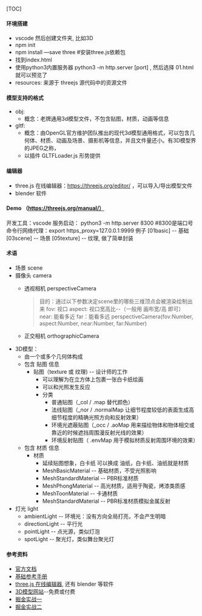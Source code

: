 [TOC]

#### 环境搭建
* vscode 然后创建文件夹, 比如3D
* npm init
* npm install —save three #安装three.js依赖包
* 找到index.html 
  <script type="module">
      import * as THREE from './node_modules/three/src/Three.js';
      var scene, camera, renderer;
      function initThree(){
        console.log("1111")
        loop();
      }
      function loop(){
      }
      window.onload = initThree;
  </script>
* 使用python3内置服务器 python3 -m http.server [port] , 然后选择 01.html 就可以预览了
* resources: 来源于 threejs 源代码中的资源文件

#### 模型支持的格式 
  * obj: 
    * 概念：老牌通用3d模型文件，不包含贴图，材质，动画等信息
  * gltf: 
    * 概念：由OpenGL官方维护团队推出的现代3d模型通用格式，可以包含几何体、材质、动画及场景、摄影机等信息，并且文件量还小。有3D模型界的JPEG之称，
    * 以插件 GLTFLoader.js 形势提供

#### 编辑器
  * three.js 在线编辑器：https://threejs.org/editor/ ，可以导入/导出模型文件
  * blender 软件

#### Demo （https://threejs.org/manual/）
开发工具：vscode
服务启动： python3 -m http.server 8300  #8300是端口号
命令行网络代理：export https_proxy=127.0.0.1:9999
例子
[01basic] -- 基础
[03scene] -- 场景
[05texture] -- 纹理, 做了简单封装

#### 术语
* 场景 scene
* 摄像头 camera
    * 透视相机 perspectiveCamera
        > 目的：通过以下参数决定scene里的哪些三维顶点会被渲染绘制出来
        fov: 视口 
        aspect: 视口宽高比--（一般用 画布宽/高 即可）
        near: 能看多近
        far：能看多远
        perspectiveCamera(fov:Number, aspect:Number, near:Number, far:Number)

    * 正交相机 orthographicCamera
* 3D模型：
    * 由一个或多个几何体构成
    * 包含 贴图 信息
        * 贴图（texture 或 纹理) -- 设计师的工作
            * 可以理解为在立方体上包裹一张白卡纸绘画
            * 可以和光照发生反应
            * 分类
              * 普通贴图（_col / .map 替代颜色）
              * 法线贴图（_nor / .normalMap 让细节程度较低的表面生成高细节程度的精确光照方向和反射效果）
              * 环境光遮蔽贴图（_occ / .aoMap 用来描绘物体和物体相交或靠近的时候遮挡周围漫反射光线的效果）
              * 环境反射贴图（ .envMap 用于模拟材质反射周围环境的效果）
    * 包含 材质 信息
        * 材质
            * 延续贴图想象，白卡纸 可以换成 油纸，白卡纸、油纸就是材质
            * MeshBasicMaterial -- 基础材质，不受光照影响
            * MeshStandardMaterial -- PBR标准材质
            * MeshPhongMaterial -- 高光材质，适用于陶瓷，烤漆类质感
            * MeshToonMaterial -- 卡通材质
            * MeshStandardMaterial -- PBR标准材质模拟金属反射
* 灯光 light
    * ambientLight -- 环境光：没有方向全局打亮，不会产生明暗
    * directionLight -- 平行光
    * pointLight -- 点光源，类似灯泡
    * spotLight -- 聚光灯，类似舞台聚光灯

#### 参考资料
* [官方文档](https://threejs.org/docs/index.html#manual/zh/introduction/Creating-a-scene)
* [基础参考手册](https://threejs.org/manual/#zh/fundamentals)
* [three.js 在线编辑器](https://threejs.org/editor/), 还有 blender 等软件
* [3D模型网站](https://sketchfab.com/)--免费或付费
* [掘金实战一](https://juejin.cn/post/6981249521258856456)
* [掘金实战二](https://juejin.cn/post/6981249521258856456)